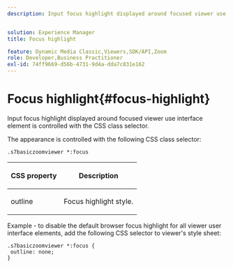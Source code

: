 ```yaml
---
description: Input focus highlight displayed around focused viewer use interface element is controlled with the CSS class selector.


solution: Experience Manager
title: Focus highlight

feature: Dynamic Media Classic,Viewers,SDK/API,Zoom
role: Developer,Business Practitioner
exl-id: 74ff9669-d56b-4731-9d4a-dda7c831e162
---
```

# Focus highlight{#focus-highlight}

Input focus highlight displayed around focused viewer use interface element is controlled with the CSS class selector.

<!--<a id="section_061E550C1C1D4DB2BD663A898895B38C"></a>-->

The appearance is controlled with the following CSS class selector:

```
.s7basiczoomviewer *:focus
```

<table id="table_94EE3F5BBE4547C0B4943471CEE7EDE4"> 
 <thead> 
  <tr> 
   <th colname="col1" class="entry"> <p> CSS property </p> </th> 
   <th colname="col2" class="entry"> <p>Description </p> </th> 
  </tr> 
 </thead>
 <tbody> 
  <tr> 
   <td colname="col1"> <p> <span class="codeph"> outline </span> </p> </td> 
   <td colname="col2"> <p>Focus highlight style. </p> </td> 
  </tr> 
 </tbody> 
</table>

Example - to disable the default browser focus highlight for all viewer user interface elements, add the following CSS selector to viewer's style sheet:

```
.s7basiczoomviewer *:focus { 
 outline: none; 
}
```
